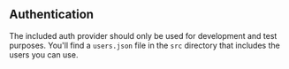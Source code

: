 ## Authentication

The included auth provider should only be used for development and test purposes.
You'll find a `users.json` file in the `src` directory that includes the users you can use.